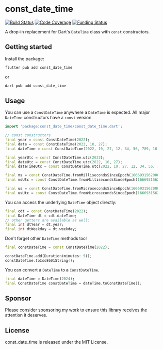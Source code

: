 # const_date_time

[![Build Status](https://github.com/westy92/const-date-time/actions/workflows/github-actions.yml/badge.svg)](https://github.com/westy92/const-date-time/actions/workflows/github-actions.yml?query=branch%3Amain)
[![Code Coverage](https://codecov.io/gh/westy92/const-date-time/branch/main/graph/badge.svg)](https://codecov.io/gh/westy92/const-date-time)
[![Funding Status](https://img.shields.io/github/sponsors/westy92)](https://github.com/sponsors/westy92)

A drop-in replacement for Dart's `DateTime` class with `const` constructors.

## Getting started

Install the package:

```bash
flutter pub add const_date_time
```

or

```bash
dart pub add const_date_time
```

## Usage

You can use a `ConstDateTime` anywhere a `DateTime` is expected. All major `DateTime` constructors have a `const` version.

```dart
import 'package:const_date_time/const_date_time.dart';

// const constructors
final year = const ConstDateTime(2022);
final date = const ConstDateTime(2022, 10, 27);
final dateTime = const ConstDateTime(2022, 10, 27, 12, 34, 56, 789, 10);

final yearUtc = const ConstDateTime.utc(2022);
final dateUtc = const ConstDateTime.utc(2022, 10, 27);
final dateTimeUtc = const ConstDateTime.utc(2022, 10, 27, 12, 34, 56, 789, 1011);

final ms = const ConstDateTime.fromMillisecondsSinceEpoch(1666931562000);
final msUtc = const ConstDateTime.fromMillisecondsSinceEpoch(1666931562000, isUtc: true);

final us = const ConstDateTime.fromMicrosecondsSinceEpoch(1666931562000000);
final usUtc = const ConstDateTime.fromMicrosecondsSinceEpoch(1666931562000000, isUtc: true);
```

You can access the underlying `DateTime` object directly:

```dart
final cdt = const ConstDateTime(2022);
final DateTime dt = cdt.dateTime;
// other getters are available as well:
final int dtYear = dt.year;
final int dtWeekday = dt.weekday;
```

Don't forget other `DateTime` methods too!

```dart
final constDateTime = const ConstDateTime(2022);

constDateTime.add(Duration(minutes: 5));
constDateTime.toIso8601String();
```

You can convert a `DateTime` to a `ConstDateTime`.

```dart
final dateTime = DateTime(2024);
final ConstDateTime constDateTime = dateTime.toConstDateTime();
```

## Sponsor

Please consider [sponsoring my work](https://github.com/sponsors/westy92) to ensure this library receives the attention it deserves.

## License

const_date_time is released under the MIT License.
